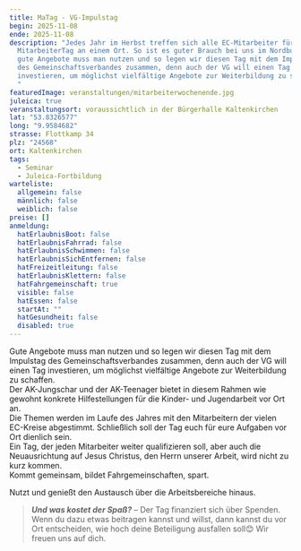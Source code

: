```yaml
---
title: MaTag - VG-Impulstag
begin: 2025-11-08
ende: 2025-11-08
description: "Jedes Jahr im Herbst treffen sich alle EC-Mitarbeiter für einen
  MitarbeiterTag an einem Ort. So ist es guter Brauch bei uns im Nordbund. Aber
  gute Angebote muss man nutzen und so legen wir diesen Tag mit dem Impulstag
  des Gemeinschaftsverbandes zusammen, denn auch der VG will einen Tag
  investieren, um möglichst vielfältige Angebote zur Weiterbildung zu schaffen.
  "
featuredImage: veranstaltungen/mitarbeiterwochenende.jpg
juleica: true
veranstaltungsort: voraussichtlich in der Bürgerhalle Kaltenkirchen
lat: "53.8326577"
long: "9.9584682"
strasse: Flottkamp 34
plz: "24568"
ort: Kaltenkirchen
tags:
  - Seminar
  - Juleica-Fortbildung
warteliste:
  allgemein: false
  männlich: false
  weiblich: false
preise: []
anmeldung:
  hatErlaubnisBoot: false
  hatErlaubnisFahrrad: false
  hatErlaubnisSchwimmen: false
  hatErlaubnisSichEntfernen: false
  hatFreizeitleitung: false
  hatErlaubnisKlettern: false
  hatFahrgemeinschaft: true
  visible: false
  hatEssen: false
  startAt: ""
  hatGesundheit: false
  disabled: true
---
```

Gute Angebote muss man nutzen und so legen wir diesen Tag mit dem Impulstag des Gemeinschaftsverbandes zusammen, denn auch der VG will einen Tag investieren, um möglichst vielfältige Angebote zur Weiterbildung zu schaffen.\
Der AK-Jungschar und der AK-Teenager bietet in diesem Rahmen wie gewohnt konkrete Hilfestellungen für die Kinder- und Jugendarbeit vor Ort an.\
Die Themen werden im Laufe des Jahres mit den Mitarbeitern der vielen EC-Kreise abgestimmt. Schließlich soll der Tag euch für eure Aufgaben vor Ort dienlich sein.\
Ein Tag, der jeden Mitarbeiter weiter qualifizieren soll, aber auch die Neuausrichtung auf Jesus Christus, den Herrn unserer Arbeit, wird nicht zu kurz kommen.\
Kommt gemeinsam, bildet Fahrgemeinschaften, spart.

Nutzt und genießt den Austausch über die Arbeitsbereiche hinaus.

> ***Und was kostet der Spaß?*** – Der Tag finanziert sich über Spenden. Wenn du dazu etwas beitragen kannst und willst, dann kannst du vor Ort entscheiden, wie hoch deine Beteiligung ausfallen soll😊 Wir freuen uns auf dich.